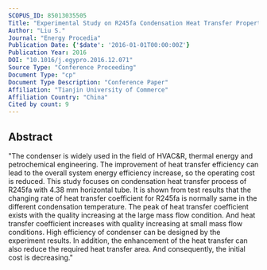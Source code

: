 ```yaml
---
SCOPUS_ID: 85013035505
Title: "Experimental Study on R245fa Condensation Heat Transfer Properties in Horizontal Tube"
Author: "Liu S."
Journal: "Energy Procedia"
Publication Date: {'$date': '2016-01-01T00:00:00Z'}
Publication Year: 2016
DOI: "10.1016/j.egypro.2016.12.071"
Source Type: "Conference Proceeding"
Document Type: "cp"
Document Type Description: "Conference Paper"
Affiliation: "Tianjin University of Commerce"
Affiliation Country: "China"
Cited by count: 9
---
```


## Abstract
"The condenser is widely used in the field of HVAC&R, thermal energy and petrochemical engineering. The improvement of heat transfer efficiency can lead to the overall system energy efficiency increase, so the operating cost is reduced. This study focuses on condensation heat transfer process of R245fa with 4.38 mm horizontal tube. It is shown from test results that the changing rate of heat transfer coefficient for R245fa is normally same in the different condensation temperature. The peak of heat transfer coefficient exists with the quality increasing at the large mass flow condition. And heat transfer coefficient increases with quality increasing at small mass flow conditions. High efficiency of condenser can be designed by the experiment results. In addition, the enhancement of the heat transfer can also reduce the required heat transfer area. And consequently, the initial cost is decreasing."
